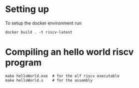 # Setting up

To setup the docker environment run

```
docker build . -t riscv-latest
```

# Compiling an hello world riscv program

```
make helloWorld.exe  # for the elf riscv executable
make helloWorld.s    # for the assembly
```
